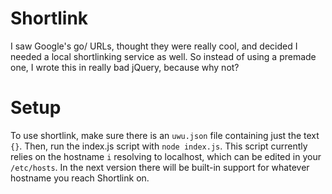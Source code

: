 # Shortlink
I saw Google's go/ URLs, thought they were really cool, and decided I needed a local shortlinking service as well. So instead of using a premade one, I wrote this in really bad jQuery, because why not?

# Setup
To use shortlink, make sure there is an `uwu.json` file containing just the text `{}`. Then, run the index.js script with `node index.js`. This script currently relies on the hostname `i` resolving to localhost, which can be edited in your `/etc/hosts`. In the next version there will be built-in support for whatever hostname you reach Shortlink on.
